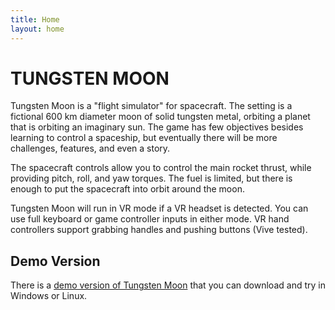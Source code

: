```yaml
---
title: Home
layout: home
---
```


# TUNGSTEN MOON

Tungsten Moon is a "flight simulator" for spacecraft. The setting is a fictional 600 km diameter moon of solid tungsten metal, orbiting a planet that is orbiting an imaginary sun. The game has few objectives besides learning to control a spaceship, but eventually there will be more challenges, features, and even a story.

The spacecraft controls allow you to control the main rocket thrust, while providing pitch, roll, and yaw torques. The fuel is limited, but there is enough to put the spacecraft into orbit around the moon.

Tungsten Moon will run in VR mode if a VR headset is detected. You can use full keyboard or game controller inputs in either mode. VR hand controllers support grabbing handles and pushing buttons (Vive tested).

## Demo Version

There is a [demo version of Tungsten Moon](https://github.com/Eccentric-Anomalies/Tungsten-Moon-Demo-Releases/releases) that you can download and try in Windows or Linux.
